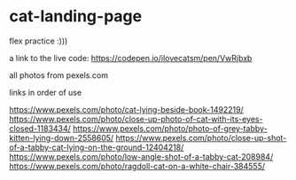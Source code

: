 # cat-landing-page
flex practice :)))

a link to the live code: https://codepen.io/ilovecatsm/pen/VwRjbxb

all photos from pexels.com

links in order of use 

https://www.pexels.com/photo/cat-lying-beside-book-1492219/
https://www.pexels.com/photo/close-up-photo-of-cat-with-its-eyes-closed-1183434/
https://www.pexels.com/photo/photo-of-grey-tabby-kitten-lying-down-2558605/
https://www.pexels.com/photo/close-up-shot-of-a-tabby-cat-lying-on-the-ground-12404218/
https://www.pexels.com/photo/low-angle-shot-of-a-tabby-cat-208984/
https://www.pexels.com/photo/ragdoll-cat-on-a-white-chair-384555/
